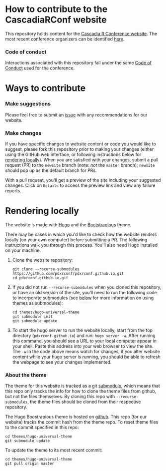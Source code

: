 # How to contribute to the CascadiaRConf website

This repository holds content for the [Cascadia R Conference website](https://cascadiarconf.org).
The most recent conference organizers can be identified [here](https://cascadiarconf.org/about/).  

### Code of conduct

Interactions associated with this repository fall under the same [Code of Conduct](https://cascadiarconf.org/policies/)
used for the conference.

# Ways to contribute
### Make suggestions

Please feel free to submit an [issue](https://github.com/pdxrconf/pdxrconf.github.io/issues) with any recommendations for our website.

### Make changes

If you have specific changes to website content or code you would like to suggest,
please fork this repository prior to making your changes (either using the GitHub web interface, 
or following instructions below for [rendering locally](#rendering-locally)).
When you are satisfied with your changes,
submit a pull request (PR) to the `newsite` branch (note: *not* the `master` branch);
`newsite` should pop up as the default branch for PRs.

With a pull request, you'll get a preview of the site including your suggested changes.
Click on `Details` to access the preview link
and view any failure reports.

# Rendering locally

The website is made with [Hugo](https://gohugo.io/)
and the [Bootstrapious](https://bootstrapious.com/free-templates) theme.

There may be cases in which you'd like to check how the website renders locally (on your own computer)
before submitting a PR.
The following instructions walk you through this process.
You'll also need Hugo installed on your machine.

1. Clone the website repository: 

    ```
    git clone --recurse-submodules https://github.com/pdxrconf/pdxrconf.github.io.git
    cd pdxrconf.github.io.git
    ```  

2. If you did not run `--recurse-submodules` when you cloned this repository,
or have an old version of the site,
you'll need to run the following code to incorporate submodules (see [below](#about-the-theme) for more information on using themes as submodules):

    ```
    cd themes/hugo-universal-theme
    git submodule init
    git submodule update
    ```

3. To start the hugo server to run the website locally,
start from the top directory (`pdxrconf.github.io`) and run: `hugo server -w`.
After running this command,
you should see a URL to your local computer appear in your shell.
Paste this address into your web browser to view the site.
The `-w` in the code above means watch for changes;
if you alter website content while your hugo server is running,
you should be able to refresh the webpage to see your changes implemented.

### About the theme

The theme for this website is tracked as a git [submodule](https://git-scm.com/book/en/v2/Git-Tools-Submodules), which means that this repo only tracks the info for how to clone the theme files from github, but not the files themselves. 
By cloning this repo with `--recurse-submodules`, the theme files should be cloned from their respective repository. 

The Hugo Boostrapious theme is hosted on [github](https://github.com/devcows/hugo-universal-theme). 
This repo (for our website) tracks the commit hash from the theme repo. To reset theme files to the commit specified in this repo: 

```
cd themes/hugo-universal-theme
git submodule update
```

To update the theme to its most recent commit: 

```
cd themes/hugo-universal-theme
git pull origin master
```
